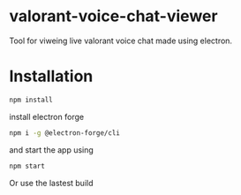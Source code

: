 # valorant-voice-chat-viewer
Tool for viweing live valorant voice chat made using electron.

# Installation
```bash
npm install
```
install electron forge
```bash
npm i -g @electron-forge/cli
```
and start the app using
```bash
npm start
```
Or use the lastest build
